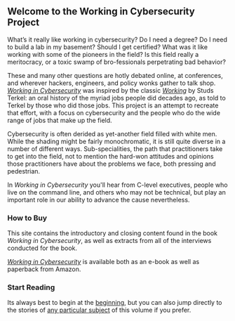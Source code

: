 ## Welcome to the Working in Cybersecurity Project

What’s it really like working in cybersecurity? Do I need a degree? Do I need to build a lab in my basement? Should I get certified? What was it like working with some of the pioneers in the field? Is this field really a meritocracy, or a toxic swamp of bro-fessionals perpetrating bad behavior? 

These and many other questions are hotly debated online, at conferences, and wherever hackers, engineers, and policy wonks gather to talk shop. *[Working in Cybersecurity](https://www.amazon.com/Working-Cybersecurity-C-suite-everywhere-between/dp/1725877759)* was inspired by the classic [_Working_](https://amzn.to/2MmWVXS) by Studs Terkel: an oral history of the myriad jobs people did decades ago, as told to Terkel by those who did those jobs. This project is an attempt to recreate that effort, with a focus on cybersecurity and the people who do the wide range of jobs that make up the field.

Cybersecurity is often derided as yet-another field filled with white men. While the shading might be fairly monochromatic, it is still quite diverse in a number of different ways. Sub-specialities, the path that practitioners take to get into the field, not to mention the hard-won attitudes and opinions those practitioners have about the problems we face, both pressing and pedestrian.

In *Working in Cybersecurity* you'll hear from C-level executives, people who live on the command line, and others who may not be technical, but play an important role in our ability to advance the cause nevertheless.

### How to Buy

This site contains the introductory and closing content found in the book *Working in Cybersecurity*, as well as extracts from all of the interviews conducted for the book.

[*Working in Cybersecurity*](https://www.amazon.com/Working-Cybersecurity-C-suite-everywhere-between/dp/1725877759) is available both as an e-book as well as paperback from Amazon.


### Start Reading

Its always best to begin at the [beginning](/Introduction.md), but you can also jump directly to the stories of [any particular subject](/Subjects.md) of this volume if you prefer.

